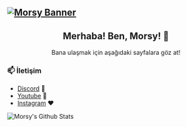 ## [![Morsy Banner](https://cdn.discordapp.com/attachments/774233676266995723/784459943155204136/Screenshot_136.png)](https://www.youtube.com/LilMorsy)

<h2 align="center">Merhaba! Ben, Morsy! 👋</h2>
<p align="center">Bana ulaşmak için aşağıdaki sayfalara göz at!</p>

### 📫 İletişim
- [Discord](https://discord.gg/juYGt87rQw) 🖤
- [Youtube](https://www.youtube.com/channel/UCT_Si88O-7YHxs29heTB-xg) 💙
- [Instagram](https://www.instagram.com/morsycik/) ❤️

![Morsy's Github Stats](https://github-readme-stats.vercel.app/api?username=morsycik&show_icons=true&theme=radical)

